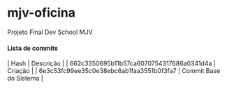 # mjv-oficina
Projeto Final Dev School MJV

#### Lista de commits
| Hash | Descrição |
| 662c3350695b11b57ca6070754317686a0341d4a | Criação |
| 6e3c53fc99ee35c0e38ebc6ab1faa3551b0f3fa7 | Commit Base do Sistema |
